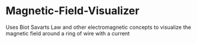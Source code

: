 # Magnetic-Field-Visualizer
Uses Biot Savarts Law and other electromagnetic concepts to visualize the magnetic field around a ring of wire with a current
